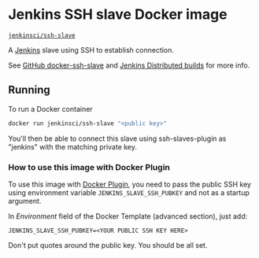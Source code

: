 # Jenkins SSH slave Docker image

[`jenkinsci/ssh-slave`](https://hub.docker.com/r/jenkinsci/ssh-slave/)

A [Jenkins](https://jenkins-ci.org) slave using SSH to establish connection.

See [GitHub docker-ssh-slave](https://github.com/jenkinsci/docker-ssh-slave) and
[Jenkins Distributed builds](https://wiki.jenkins-ci.org/display/JENKINS/Distributed+builds) for more info.

## Running

To run a Docker container

```bash
docker run jenkinsci/ssh-slave "<public key>"
```

You'll then be able to connect this slave using ssh-slaves-plugin as "jenkins" with the matching private key.

### How to use this image with Docker Plugin

To use this image with [Docker Plugin](https://wiki.jenkins-ci.org/display/JENKINS/Docker+Plugin), you need to
pass the public SSH key using environment variable `JENKINS_SLAVE_SSH_PUBKEY` and not as a startup argument.

In _Environment_ field of the Docker Template (advanced section), just add:

    JENKINS_SLAVE_SSH_PUBKEY=<YOUR PUBLIC SSH KEY HERE>

Don't put quotes around the public key. You should be all set.
